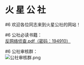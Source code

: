 # 火   星   公   社

#6 欢迎各位同志来到火星公社的网站！<br>

#6 公社必读书籍：<br>
[反网络侦查.pdf（密码：194910）](https://p2pissotpopular.github.io/Mars_Commune/反网络侦查（密-码194910）.pdf)

#6 公社审核群：<br>
![公社审核群.png](https://p2pissotpopular.github.io/Mars_Commune/审核群图片.png)



